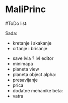 # MaliPrinc

#ToDo list:

Sada:
  + kretanje i skakanje
  + crtanje i brisanje
  - save lvla
  ? lvl editor
  - minimapa
  - planeta view
  - planeta object
alpha:
  - presavijanje
  - prica
  - dodatne mehanike
beta:
- vatra
